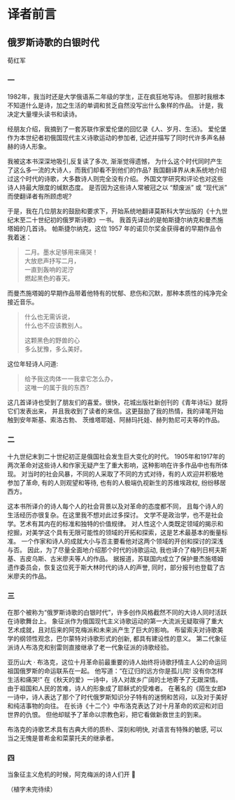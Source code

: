 # 译者前言

## 俄罗斯诗歌的白银时代

荀红军


### 一

1982年，我当时还是大学俄语系二年级的学生，正在疯狂地写诗。
但那时我根本不知道什么是诗，加之生活的单调和贫乏自然没写出什么象样的作品。
计是，我决定大量埋头读书和读诗。

经朋友介绍，我摘到了一套苏联作家爱伦堡的回忆录《人、岁月、生活》。
爱伦堡作为本世纪者初俄国现代主义诗歌运动的参加者, 记述并描写了同时代许多声名赫赫的诗人形象。

我被这本书深深地吸引,反复读了多次, 渐渐觉得遗憾，
为什么这个时代同时产生了这么多一流的大诗人，而我们却看不到他们的作品? 
我国翻译界从未系统地介绍过这个时代的诗歌，大多数诗人则完全没有介绍。
外国文学研究和评论也对这些诗人持最大限度的缄默态度。
是否因为这些诗人常被冠之以 “颓废派” 或 “现代派” 而使翻译者有所顾虑呢?

于是，我在几位朋友的鼓励和要求下，开始系统地翻译莫斯科大学出版的《十九世纪末至二十世纪初的俄罗斯诗歌》一书。
我首先译出的是帕斯捷尔纳克和曼杰施塔姆的几首诗。
帕斯捷尔纳克，这位 1957 年的诺贝尔奖金获得者的早期作品令我着迷：

>二月。墨水足够用来痛哭！  
>大放悲声抒写二月，  
>一直到轰响的泥泞  
>燃起黑色的春天。  

而曼杰施塔姆的早期作品带着他特有的忧郁、悲伤和沉默，那种本质性的纯净完全接近音乐。

>什么也无需诉说，  
>什么也不应该教别人。  
>  
>这颗黑色的野兽的心  
>多么犹豫，多么美好。  

这位年轻诗人问道:

>给予我这肉体一一我拿它怎么办，  
>这唯一的属于我的东西?  

这几首译诗也受到了朋友们的喜爱。很快，花城出版社新创刊的《青年诗坛》就将它们发表出来，
并且我收到了读者的来信。这更鼓励了我的热情，我的译笔开始触到安年斯基、索洛古勃、
茨维塔耶娃、阿赫玛托娃、赫列勃尼可夫等的作品。

### 二

十九世纪末到二十世纪初正是俄国社会发生巨大变化的时代。
1905年和1917年的两次革命对这些诗人和作家无疑产生了重大影响，这种影响在许多作品中也有所体现。
对当时的社会风暴，不同的人采取了不同的方式对待，有的人欢迎并积极地参加了革命, 有的人则观望和等待, 
也有的人极端仇视新生的苏维埃政权, 纷纷移居西方。

这本书所译介的诗人每个人的社会背景以及对革命的态度都不同，
且每个诗人的生活经历亦很复杂。在这里我不想对此过多探讨。
文学不是政治学，也不是社会学。艺术有其内在的标准和独特的价值规律。
对人性这个人类既定领域的揭示和挖掘，对美学这个具有无限可能性的领域的开拓和探索，这是艺术最基本的衡量标准。
一个作家和诗人的成就大小与否主要看他对这两个领域的开创和探讨的深浅与否。
因此，为了尽量全面地介绍那个时代的诗歌运动, 我也译介了梅列日柯夫斯基、吉皮乌斯、古米廖夫等人的作品。
据报道，苏联国内成立了保护曼杰施塔姆遗作委员会，恢复这位死于斯大林时代的诗人的声誉, 
同时，部分报刊也登载了古米廖夫的作品。

### 三

在那个被称为“俄罗斯诗歌的白银时代”，许多创作风格截然不同的大诗人同时活跃在诗歌舞台上。
象征派作为俄国现代主义诗歌运动的第一大流派无疑取得了重大艺术成就，且对后来的阿克梅派和未来派产生了巨大的影响。
布留索夫对诗歌美学的纲领性观念，巴尔蒙特对诗歌形式的创新, 都具有建设性的意义。
第二代象征派诗人布洛克和别雷则直接继承了老一代象征派的诗歌经验。

亚历山大 ‧ 布洛克，这位十月革命前最重要的诗人始终将诗歌抒情主人公的命运同祖国俄罗斯的命运联系在一起。
他写道：“在辽归的远方你是孤儿院! 没有你怎样生活和痛哭!” 
在《秋天的爱》一诗中，诗人对故乡广阔的土地寄予了无跟深情。
由于祖国和人民的苦难，诗人的形象成了耶稣式的受难者。
在著名的《陌生女郎》一诗中，诗人表达了那个了时代俄罗斯知识分子特有的迷惘和苦闷，以及对于美好和纯洁事物的向往。
在长诗《十二个》中布洛克表达了对十月革命的欢迎和对旧世界的仇恨。
但他却赋予了革命以宗教色彩，把它看做新救世主的到来。

布洛克的诗歌艺术具有古典大师的质朴、深刻和明快,
对语言有特殊的敏感, 可以当之无愧是普希金和菜蒙托夫的继承者。

 

### 四

当象征主义危机的时候，阿克梅派的诗人们开


（植字未完待续）
